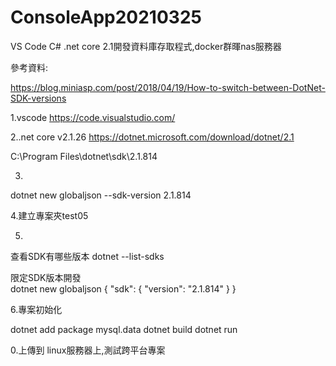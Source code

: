# ConsoleApp20210325

VS Code C# .net core 2.1開發資料庫存取程式,docker群暉nas服務器

參考資料:

https://blog.miniasp.com/post/2018/04/19/How-to-switch-between-DotNet-SDK-versions


1.vscode 
https://code.visualstudio.com/


2..net core v2.1.26
https://dotnet.microsoft.com/download/dotnet/2.1

C:\Program Files\dotnet\sdk\2.1.814

3.
dotnet new globaljson --sdk-version 2.1.814



4.建立專案夾test05




5.
查看SDK有哪些版本
dotnet --list-sdks 

限定SDK版本開發    
dotnet new globaljson
{
  "sdk": {
    "version": "2.1.814"
  }
}

6.專案初始化

dotnet add package mysql.data
dotnet build 
dotnet run



0.上傳到 linux服務器上,測試跨平台專案



